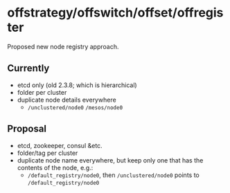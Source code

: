 offstrategy/offswitch/offset/offregister
========================================

Proposed new node registry approach.

## Currently

  - etcd only (old 2.3.8; which is hierarchical)
  - folder per cluster
  - duplicate node details everywhere
    - `/unclustered/node0`
      `/mesos/node0`

## Proposal

 - etcd, zookeeper, consul &etc.
 - folder/tag per cluster
 - duplicate node name everywhere, but keep only one that has the contents of the node, e.g.:
   - `/default_registry/node0`, then
     `/unclustered/node0` points to `/default_registry/node0`
